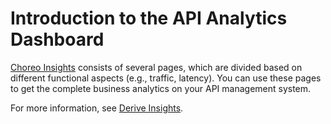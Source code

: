 # Introduction to the API Analytics Dashboard

<a href="https://console.choreo.dev/insights" onclick="appInsights.trackEvent({name: 'apim-docs-choreo-insights-view-api-analytics-dashboard',properties: { utm_source: 'APIM_docs' }});">Choreo Insights</a>  consists of several pages, which are divided based on different functional aspects (e.g., traffic, latency).
You can use these pages to get the complete business analytics on your API management system. 

For more information, see [Derive Insights](https://wso2.com/choreo/docs/insights/view-api-insights/).
 

